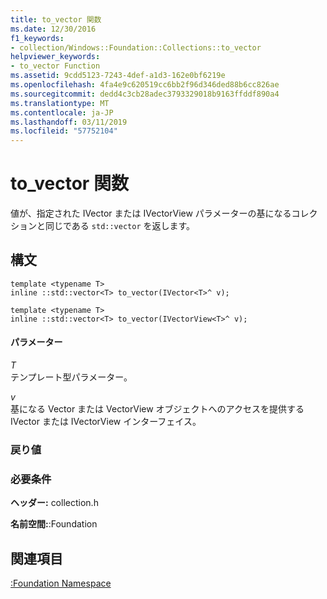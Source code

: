 ```yaml
---
title: to_vector 関数
ms.date: 12/30/2016
f1_keywords:
- collection/Windows::Foundation::Collections::to_vector
helpviewer_keywords:
- to_vector Function
ms.assetid: 9cdd5123-7243-4def-a1d3-162e0bf6219e
ms.openlocfilehash: 4fa4e9c620519cc6bb2f96d346ded88b6cc826ae
ms.sourcegitcommit: dedd4c3cb28adec3793329018b9163ffddf890a4
ms.translationtype: MT
ms.contentlocale: ja-JP
ms.lasthandoff: 03/11/2019
ms.locfileid: "57752104"
---
```

# <a name="tovector-function"></a>to_vector 関数

値が、指定された IVector または IVectorView パラメーターの基になるコレクションと同じである `std::vector` を返します。

## <a name="syntax"></a>構文

```
template <typename T>
inline ::std::vector<T> to_vector(IVector<T>^ v);

template <typename T>
inline ::std::vector<T> to_vector(IVectorView<T>^ v);
```

#### <a name="parameters"></a>パラメーター

*T*<br/>
テンプレート型パラメーター。

*v*<br/>
基になる Vector または VectorView オブジェクトへのアクセスを提供する IVector または IVectorView インターフェイス。

### <a name="return-value"></a>戻り値

### <a name="requirements"></a>必要条件

**ヘッダー:** collection.h

**名前空間:**:Foundation

## <a name="see-also"></a>関連項目

[:Foundation Namespace](../cppcx/windows-foundation-collections-namespace-c-cx.md)
